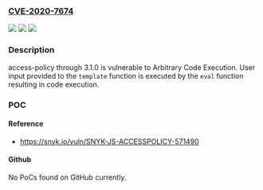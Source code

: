 ### [CVE-2020-7674](https://cve.mitre.org/cgi-bin/cvename.cgi?name=CVE-2020-7674)
![](https://img.shields.io/static/v1?label=Product&message=access-policy&color=blue)
![](https://img.shields.io/static/v1?label=Version&message=n%2Fa&color=blue)
![](https://img.shields.io/static/v1?label=Vulnerability&message=Arbitrary%20Code%20Execution&color=brighgreen)

### Description

access-policy through 3.1.0 is vulnerable to Arbitrary Code Execution. User input provided to the `template` function is executed by the `eval` function resulting in code execution.

### POC

#### Reference
- https://snyk.io/vuln/SNYK-JS-ACCESSPOLICY-571490

#### Github
No PoCs found on GitHub currently.


